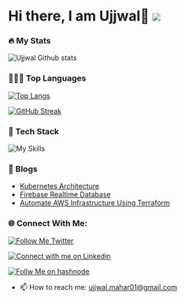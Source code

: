 # Hi there, I am Ujjwal👋 ![](https://komarev.com/ghpvc/?username=UjjwalMahar)

<!-- ## About Me

- 🔭 I’m currently working on Android and Cloud
- 🌱 I’m currently learning Kubernetes
- 👯 I’m looking to collaborate on ...
- 🤔 I’m looking for help with ...
- 💬 Ask me about ...
- 😄 Pronouns: He/Him
- ⚡ Fun fact: ...

 -->
### :fire: My Stats

![Ujjwal Github stats](https://github-readme-stats.vercel.app/api?username=UjjwalMahar&show_icons=true&theme=radical)

### 🧑🏻‍💻 Top Languages

[![Top Langs](https://github-readme-stats.vercel.app/api/top-langs/?username=UjjwalMahar)](https://github.com/anuraghazra/github-readme-stats)


[![GitHub Streak](https://streak-stats.demolab.com/?user=UjjwalMahar&theme=dark)](https://git.io/streak-stats)

### 🔎 Tech Stack
![My Skills](https://skillicons.dev/icons?i=py,java,docker,androidstudio,go,kubernetes,github,git,figma,firebase,flutter )


### 📝 Blogs
- [Kubernetes Architecture](https://ujjwalmahar.hashnode.dev/kubernetes-architecture) 
- [Firebase Realtime Database](https://ujjwalmahar.hashnode.dev/firebase-realtime-database)
- [Automate AWS Infrastructure Using Terraform](https://ujjwalmahar.hashnode.dev/automate-aws-infrastructure-using-terraform)


### 🌐 Connect With Me:

[![Follow Me Twitter](https://img.shields.io/badge/Twitter-1DA1F2?style=for-the-badge&logo=twitter&logoColor=white)](https://twitter.com/UjjwalMahar)

[![Connect with me on Linkedin](https://img.shields.io/badge/LinkedIn-0077B5?style=for-the-badge&logo=linkedin&logoColor=white)](https://www.linkedin.com/in/ujjwal-mahar-354a0a229/)

[![Follw Me on hashnode](https://img.shields.io/badge/Hashnode-2962FF?style=for-the-badge&logo=hashnode&logoColor=white)](https://ujjwalmahar.hashnode.dev/)
 
 
- 📫 How to reach me: ujjwal.mahar01@gmail.com

